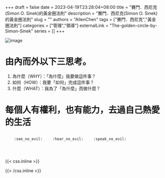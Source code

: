 +++ 
draft = false
date = 2023-04-19T23:28:04+08:00
title = "賽門．西尼克(Simon O. Sinek)的黃金圈法則"
description = "賽門．西尼克(Simon O. Sinek)的黃金圈法則"
slug = ""
authors = "AllenChen"
tags = ["賽門．西尼克","黃金圈法則"]
categories = ["管理","領導"]
externalLink = "The-golden-circle-by-Simon-Sinek"
series = []
+++

![image](/images/post/A-golden-rabbit-with-big-blue-eyes-and-a-hat-with-impressionistic-style.jpeg)

# 由內而外以下三思考。
1. 為什麼（WHY）：「為什麼」我要做這件事？
2. 如何（HOW）：我要「如何」完成這件事？
3. 什麼（WHAT）：我為了「為什麼」而做什麼？
# 每個人有權利，也有能力，去過自己熱愛的生活

<p><span class="nowrap"><span class="emojify">🙈</span> <code>:see_no_evil:</code></span>  <span class="nowrap"><span class="emojify">🙉</span> <code>:hear_no_evil:</code></span>  <span class="nowrap"><span class="emojify">🙊</span> <code>:speak_no_evil:</code></span></p>
<br>
    

{{< css.inline >}}
<style>
.emojify {
	font-family: Apple Color Emoji, Segoe UI Emoji, NotoColorEmoji, Segoe UI Symbol, Android Emoji, EmojiSymbols;
	font-size: 2rem;
	vertical-align: middle;
}
@media screen and (max-width:650px) {
  .nowrap {
    display: block;
    margin: 25px 0;
  }
}
</style>
{{< /css.inline >}}
